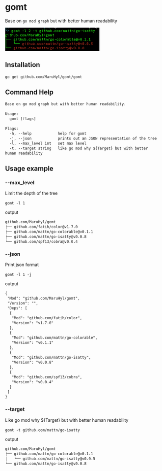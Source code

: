 # gomt
Base on `go mod graph` but with better human readability

![gomt](./img/gomt.png)

## Installation

```sh
go get github.com/MaruHyl/gomt/gomt
```

## Command Help
```text
Base on go mod graph but with better human readability.

Usage:
  gomt [flags]

Flags:
  -h, --help            help for gomt
  -j, --json            prints out an JSON representation of the tree
  -l, --max_level int   set max level
  -t, --target string   like go mod why ${Target} but with better human readability
```

## Usage example

### --max_level
Limit the depth of the tree

`gomt -l 1`

output
```
github.com/MaruHyl/gomt
├── github.com/fatih/color@v1.7.0
├── github.com/mattn/go-colorable@v0.1.1
├── github.com/mattn/go-isatty@v0.0.8
└── github.com/spf13/cobra@v0.0.4
```

### --json
Print json format

`gomt -l 1 -j`

output
```text
{
 "Mod": "github.com/MaruHyl/gomt",
 "Version": "",
 "Deps": [
  {
   "Mod": "github.com/fatih/color",
   "Version": "v1.7.0"
  },
  {
   "Mod": "github.com/mattn/go-colorable",
   "Version": "v0.1.1"
  },
  {
   "Mod": "github.com/mattn/go-isatty",
   "Version": "v0.0.8"
  },
  {
   "Mod": "github.com/spf13/cobra",
   "Version": "v0.0.4"
  }
 ]
}
```

### --target
Like go mod why ${Target} but with better human readability

`gomt -t github.com/mattn/go-isatty`

output
```text
github.com/MaruHyl/gomt
├── github.com/mattn/go-colorable@v0.1.1
│   └── github.com/mattn/go-isatty@v0.0.5
└── github.com/mattn/go-isatty@v0.0.8
```